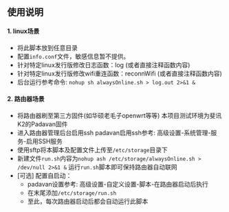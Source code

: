 ## 使用说明
#### 1. linux场景
- 将此脚本放到任意目录
- 配置`info.conf`文件，敏感信息暂不提供。
- 针对特定linux发行版修改日志函数：log (或者直接注释函数内容)
- 针对特定linux发行版修改wifi重连函数：reconnWifi (或者直接注释函数内容)
- 后台运行参考命令: `nohup sh alwaysOnline.sh > log.out 2>&1 &` 

#### 2. 路由器场景
- 将路由器刷至第三方固件(如华硕老毛子openwrt等等)
  本项目测试环境为斐讯K2的Padavan固件
- 进入路由器管理后台启用ssh 
  padavan启用ssh参考: 高级设置-系统管理-服务-启用SSH服务
- 使用sftp将本脚本及配置文件上传至`/etc/storage`目录下
- 新建文件`run.sh`内容为`nohup ash /etc/storage/alwaysOnline.sh > /dev/null 2>&1 &`
  运行`run.sh`脚本即可保持路由器自动联网
- [可选] 配置自启动：
    - padavan设置参考: 高级设置-自定义设置-脚本-在路由器启动后执行
    - 在末尾添加`/etc/storage/run.sh`
    - 至此，每次路由器启动后都会自动运行此脚本
